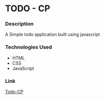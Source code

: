 # TODO - CP

### Description
A Simple todo application built using javascript

### Technologies Used
- HTML
- CSS
- JavaScript

### Link
[Todo-CP](https://github.com/ChandanP007/Webners/new/main/Contributions/todocp)
